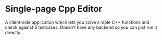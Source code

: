 # Single-page Cpp Editor
A client-side application which lets you solve simple C++ functions and check against 5 testcases. Doesn't have any backend so you can just run it directly.
